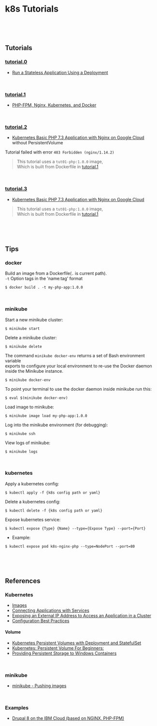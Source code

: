 # k8s Tutorials  

<br/><br/><br/>

## Tutorials  
### [tutorial.0](tutorial.0/README.md)  
* [Run a Stateless Application Using a Deployment](https://kubernetes.io/docs/tasks/run-application/run-stateless-application-deployment/)  

<br/>

### [tutorial.1](tutorial.1/README.md)  
* [PHP-FPM, Nginx, Kubernetes, and Docker](https://matthewpalmer.net/kubernetes-app-developer/articles/php-fpm-nginx-kubernetes.html)  

<br/>

### [tutorial.2](tutorial.2/README.md)  
* [Kubernetes Basic PHP 7.3 Application with Nginx on Google Cloud](https://www.cloudbooklet.com/kubernetes-basic-php-application-with-nginx-on-google-cloud/) without PersistentVolume  

Tutorial failed with error `403 Forbidden (nginx/1.14.2)`  

> This tutorial uses a `tut01-php:1.0.0` image,  
> Which is built from Dockerfile in [tutorial.1](./tutorial.1/README.md)   

<br/>

### [tutorial.3](tutorial.3/README.md)  
* [Kubernetes Basic PHP 7.3 Application with Nginx on Google Cloud](https://www.cloudbooklet.com/kubernetes-basic-php-application-with-nginx-on-google-cloud/)  

> This tutorial uses a `tut01-php:1.0.0` image,  
> Which is built from Dockerfile in [tutorial.1](./tutorial.1/README.md)   

<br/><br/><br/>

## Tips  
### docker  
Build an image from a Dockerfile(`.` is current path).  
`-t` Option tags in the 'name:tag' format

```shell
$ docker build . -t my-php-app:1.0.0
```

<br/>

### minikube  
Start a new minikube cluster:  
```shell
$ minikube start
```

Delete a minikube cluster:  
```shell
$ minikube delete
```

The command `minikube docker-env` returns a set of Bash environment variable  
exports to configure your local environment to re-use the Docker daemon  
inside the Minikube instance.  
```shell
$ minikube docker-env
```

To point your terminal to use the docker daemon inside minikube run this:  
```shell
$ eval $(minikube docker-env)
```

Load image to minikube:  
```shell
$ minikube image load my-php-app:1.0.0
```

Log into the minikube environment (for debugging):  
```shell
$ minikube ssh
```

View logs of minikube:  
```shell
$ minikube logs
```

<br/>

### kubernetes  
Apply a kubernetes config:  
```shell
$ kubectl apply -f {k8s config path or yaml}
```

Delete a kubernetes config:  
```shell
$ kubectl delete -f {k8s config path or yaml}
```

Expose kubernetes service:  
```shell
$ kubectl expose {Type} {Name} --type={Expose Type} --port={Port}
```

  * Example:  
  ```shell
  $ kubectl expose pod k8s-nginx-php --type=NodePort --port=80
  ```

<br/><br/><br/>

## References  
### Kubernetes  
* [Images](https://kubernetes.io/docs/concepts/containers/images/)  
* [Connecting Applications with Services](https://kubernetes.io/docs/concepts/services-networking/connect-applications-service/)  
* [Exposing an External IP Address to Access an Application in a Cluster](https://kubernetes.io/docs/tutorials/stateless-application/expose-external-ip-address/)  
* [Configuration Best Practices](https://kubernetes.io/docs/concepts/configuration/overview/)  

#### Volume  
* [Kubernetes Persistent Volumes with Deployment and StatefulSet](https://akomljen.com/kubernetes-persistent-volumes-with-deployment-and-statefulset/)  
* [Kubernetes: Persistent Volume For Beginners:](https://medium.com/@muneeburrehman2610/kubernetes-persistent-volume-for-beginners-a13cbe5bdeea)  
* [Providing Persistent Storage to Windows Containers](https://cloud.redhat.com/blog/providing-persistent-storage-to-windows-containers)  

<br/>

### minikube  
* [minikube - Pushing images](https://minikube.sigs.k8s.io/docs/handbook/pushing/)  

<br/>

### Examples  
* [Drupal 8 on the IBM Cloud (based on NGINX, PHP-FPM)](https://github.com/IBM/drupal-nginx-php-kubernetes)  
